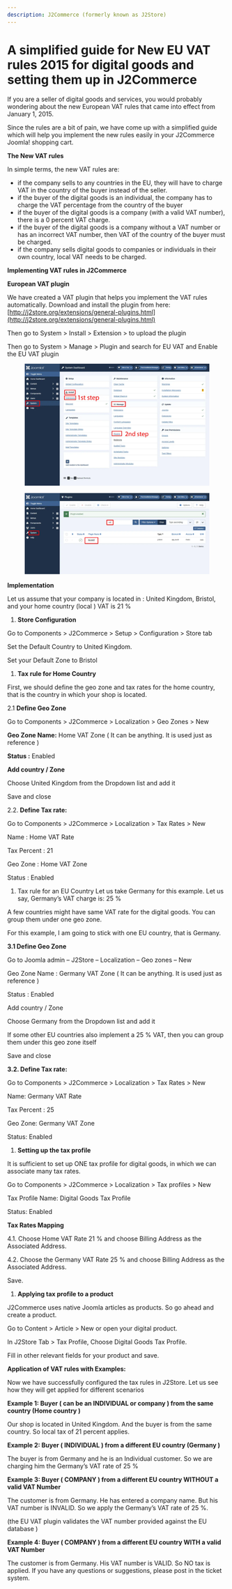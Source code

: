 ```yaml
---
description: J2Commerce (formerly known as J2Store)
---
```


# A simplified guide for New EU VAT rules 2015 for digital goods and setting them up in J2Commerce

If you are a seller of digital goods and services, you would probably wondering about the new European VAT rules that came into effect from January 1, 2015.

Since the rules are a bit of pain, we have come up with a simplified guide which will help you implement the new rules easily in your J2Commerce Joomla! shopping cart.

**The New VAT rules**

In simple terms, the new VAT rules are:

* if the company sells to any countries in the EU, they will have to charge VAT in the country of the buyer instead of the seller.
* if the buyer of the digital goods is an individual, the company has to charge the VAT percentage from the country of the buyer
* if the buyer of the digital goods is a company (with a valid VAT number), there is a 0 percent VAT charge.
* if the buyer of the digital goods is a company without a VAT number or has an incorrect VAT number, then VAT of the country of the buyer must be charged.
* if the company sells digital goods to companies or individuals in their own country, local VAT needs to be charged.

**Implementing VAT rules in J2Commerce**

**European VAT plugin**

We have created a VAT plugin that helps you implement the VAT rules automatically. Download and install the plugin from here: [http://j2store.org/extensions/general-plugins.html](http://j2store.org/extensions/general-plugins.html)

Then go to System  > Install > Extension > to upload the plugin

Then go to System > Manage > Plugin and search for EU VAT and Enable the EU VAT plugin

<figure><img src="../.gitbook/assets/vat-tax-6.webp" alt=""><figcaption></figcaption></figure>

<figure><img src="../.gitbook/assets/vat-tax-7.webp" alt=""><figcaption></figcaption></figure>

**Implementation**

Let us assume that your company is located in : United Kingdom, Bristol, and your home country (local ) VAT is 21 %

1. **Store Configuration**

Go to Components > J2Commerce > Setup > Configuration > Store tab

Set the Default Country to United Kingdom.&#x20;

Set your Default Zone to Bristol

1. **Tax rule for Home Country**

First, we should define the geo zone and tax rates for the home country, that is the country in which your shop is located.

2.1 **Define Geo Zone**

Go to Components > J2Commerce > Localization > Geo Zones > New

**Geo Zone Name:** Home VAT Zone ( It can be anything. It is used just as reference )

**Status :** Enabled

**Add country / Zone**

Choose United Kingdom from the Dropdown list and add it

Save and close

2.2. **Define Tax rate:**

Go to Components > J2Commerce > Localization > Tax Rates > New

Name : Home VAT Rate

Tax Percent : 21

Geo Zone : Home VAT Zone&#x20;

Status : Enabled

1. Tax rule for an EU Country Let us take Germany for this example. Let us say, Germany’s VAT charge is: 25 %

A few countries might have same VAT rate for the digital goods. You can group them under one geo zone.

For this example, I am going to stick with one EU country, that is Germany.

**3.1 Define Geo Zone**

Go to Joomla admin – J2Store – Localization – Geo zones – New

Geo Zone Name : Germany VAT Zone ( It can be anything. It is used just as reference )

Status : Enabled

Add country / Zone

Choose Germany from the Dropdown list and add it

If some other EU countries also implement a 25 % VAT, then you can group them under this geo zone itself

Save and close

**3.2. Define Tax rate:**

Go to Components > J2Commerce > Localization > Tax Rates > New

Name: Germany VAT Rate&#x20;

Tax Percent : 25

Geo Zone: Germany VAT Zone

Status: Enabled

1. **Setting up the tax profile**

It is sufficient to set up ONE tax profile for digital goods, in which we can associate many tax rates.

Go to Components > J2Commerce > Localization > Tax profiles > New

Tax Profile Name: Digital Goods Tax Profile

Status: Enabled

**Tax Rates Mapping**

4.1. Choose Home VAT Rate 21 % and choose Billing Address as the Associated Address.

4.2. Choose the Germany VAT Rate 25 % and choose Billing Address as the Associated Address.

Save.

1. **Applying tax profile to a product**

J2Commerce uses native Joomla articles as products. So go ahead and create a product.

Go to Content > Article > New or open your digital product.

In J2Store Tab > Tax Profile, Choose Digital Goods Tax Profile.

Fill in other relevant fields for your product and save.

**Application of VAT rules with Examples:**

Now we have successfully configured the tax rules in J2Store. Let us see how they will get applied for different scenarios

**Example 1: Buyer ( can be an INDIVIDUAL or company ) from the same country (Home country )**

Our shop is located in United Kingdom. And the buyer is from the same country. So local tax of 21 percent applies.

**Example 2: Buyer ( INDIVIDUAL ) from a different EU country (Germany )**

The buyer is from Germany and he is an Individual customer. So we are charging him the Germany’s VAT rate of 25 %

**Example 3: Buyer ( COMPANY ) from a different EU country WITHOUT a valid VAT Number**

The customer is from Germany. He has entered a company name. But his VAT number is INVALID. So we apply the Germany’s VAT rate of 25 %.

(the EU VAT plugin validates the VAT number provided against the EU database )

**Example 4: Buyer ( COMPANY ) from a different EU country WITH a valid VAT Number**

The customer is from Germany. His VAT number is VALID. So NO tax is applied. If you have any questions or suggestions, please post in the ticket system.

